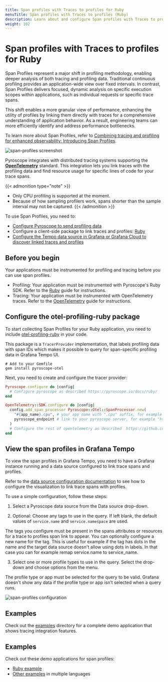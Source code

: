 ```yaml
---
title: Span profiles with Traces to profiles for Ruby
menuTitle: Span profiles with Traces to profiles (Ruby)
description: Learn about and configure Span profiles with Traces to profiles in Grafana for the Ruby language.
weight: 102
---
```


# Span profiles with Traces to profiles for Ruby

Span Profiles represent a major shift in profiling methodology, enabling deeper analysis of both tracing and profiling data.
Traditional continuous profiling provides an application-wide view over fixed intervals.
In contrast, Span Profiles delivers focused, dynamic analysis on specific execution scopes within applications, such as individual requests or specific trace spans.

This shift enables a more granular view of performance, enhancing the utility of profiles by linking them directly with traces for a comprehensive understanding of application behavior. As a result, engineering teams can more efficiently identify and address performance bottlenecks.

To learn more about Span Profiles, refer to [Combining tracing and profiling for enhanced observability: Introducing Span Profiles](/blog/2024/02/06/combining-tracing-and-profiling-for-enhanced-observability-introducing-span-profiles/).

![span-profiles screenshot](https://grafana.com/static/img/docs/tempo/profiles/tempo-profiles-Span-link-profile-data-source.png)

Pyroscope integrates with distributed tracing systems supporting the [**OpenTelemetry**](https://opentelemetry.io/docs/instrumentation/ruby/getting-started/) standard.
This integration lets you link traces with the profiling data and find resource usage for specific lines of code for your trace spans.

{{< admonition type="note" >}}
* Only CPU profiling is supported at the moment.
* Because of how sampling profilers work, spans shorter than the sample interval may not be captured.
{{< /admonition >}}

To use Span Profiles, you need to:

* [Configure Pyroscope to send profiling data](../../)
* Configure a client-side package to link traces and profiles: [Ruby](https://github.com/grafana/otel-profiling-ruby)
* [Configure the Tempo data source in Grafana or Grafana Cloud to discover linked traces and profiles](/docs/grafana-cloud/connect-externally-hosted/data-sources/tempo/configure-tempo-data-source/)

## Before you begin

Your applications must be instrumented for profiling and tracing before you can use span profiles.

* Profiling: Your application must be instrumented with Pyroscope's Ruby SDK. Refer to the [Ruby](../../language-sdks/ruby/) guide for instructions.
* Tracing: Your application must be instrumented with OpenTelemetry traces. Refer to the [OpenTelemetry](https://opentelemetry.io/docs/languages/ruby/getting-started/) guide for instructions.

## Configure the otel-profiling-ruby package

To start collecting Span Profiles for your Ruby application, you need to include [otel-profiling-ruby](https://github.com/pyroscope-io/otel-profiling-ruby) in your code.

This package is a `TracerProvider` implementation, that labels profiling data with span IDs which makes it possible to query for span-specific profiling data in Grafana Tempo UI.

```shell
# Add to your Gemfile
gem install pyroscope-otel
```

Next, you need to create and configure the tracer provider:
```ruby
Pyroscope.configure do |config|
  # Configure pyroscope as described https://pyroscope.io/docs/ruby/
end

OpenTelemetry::SDK.configure do |config|
  config.add_span_processor Pyroscope::Otel::SpanProcessor.new(
    "#{app_name}.cpu", # your app name with ".cpu" suffix, for example rideshare-ruby.cpu
    pyroscope_endpoint # link to your pyroscope server, for example "http://localhost:4040"
  )
  # Configure the rest of opentelemetry as described  https://github.com/open-telemetry/opentelemetry-ruby
end
```

## View the span profiles in Grafana Tempo

To view the span profiles in Grafana Tempo, you need to have a Grafana instance running and a data source configured to link trace spans and profiles.

Refer to the [data source configuration documentation](https://grafana.com/docs/grafana/<GRAFANA_VERSION>/datasources/tempo/configure-tempo-data-source) to see how to configure the visualization to link trace spans with profiles.

To use a simple configuration, follow these steps:

1. Select a Pyroscope data source from the Data source drop-down.

2. Optional: Choose any tags to use in the query. If left blank, the default values of `service.name` and `service.namespace` are used.

The tags you configure must be present in the spans attributes or resources for a trace to profiles span link to appear. You can optionally configure a new name for the tag. This is useful for example if the tag has dots in the name and the target data source doesn't allow using dots in labels. In that case you can for example remap service.name to service_name.

3. Select one or more profile types to use in the query. Select the drop-down and choose options from the menu.

The profile type or app must be selected for the query to be valid. Grafana doesn't show any data if the profile type or app isn’t selected when a query runs.

![span-profiles configuration](https://grafana.com/static/img/docs/tempo/profiles/Tempo-data-source-profiles-Settings.png)

## Examples

Check out the [examples](https://github.com/grafana/pyroscope/tree/main/examples/tracing/tempo) directory for a complete demo application that shows tracing integration features.

## Examples

Check out these demo applications for span profiles:
- [Ruby example](https://github.com/grafana/pyroscope/tree/main/examples/tracing/ruby)
- [Other examples](https://github.com/grafana/pyroscope/tree/main/examples/tracing/tempo) in multiple languages
